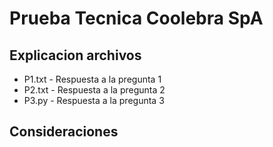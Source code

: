 # Prueba Tecnica Coolebra SpA

## Explicacion archivos
- P1.txt - Respuesta a la pregunta 1
- P2.txt - Respuesta a la pregunta 2
- P3.py  - Respuesta a la pregunta 3

## Consideraciones
